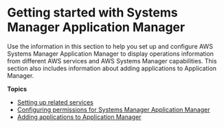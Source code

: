 # Getting started with Systems Manager Application Manager<a name="application-manager-getting-started"></a>

Use the information in this section to help you set up and configure AWS Systems Manager Application Manager to display operations information from different AWS services and AWS Systems Manager capabilities\. This section also includes information about adding applications to Application Manager\.

**Topics**
+ [Setting up related services](application-manager-getting-started-related-services.md)
+ [Configuring permissions for Systems Manager Application Manager](application-manager-getting-started-permissions.md)
+ [Adding applications to Application Manager](application-manager-getting-started-adding-applications.md)